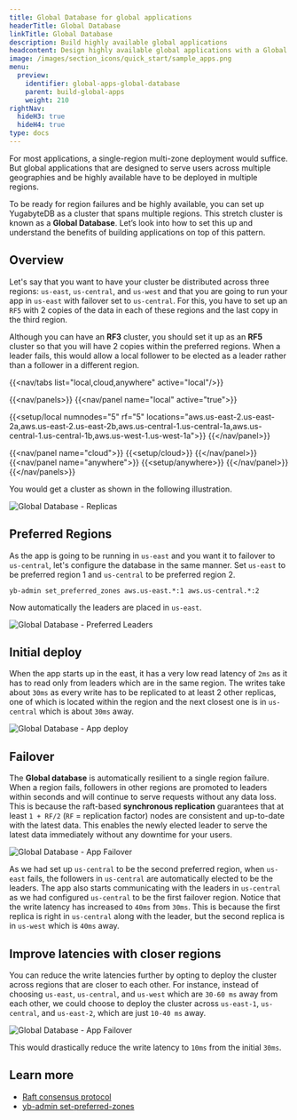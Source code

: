 ```yaml
---
title: Global Database for global applications
headerTitle: Global Database
linkTitle: Global Database
description: Build highly available global applications
headcontent: Design highly available global applications with a Global Database
image: /images/section_icons/quick_start/sample_apps.png
menu:
  preview:
    identifier: global-apps-global-database
    parent: build-global-apps
    weight: 210
rightNav:
  hideH3: true
  hideH4: true
type: docs
---
```


For most applications, a single-region multi-zone deployment would suffice. But global applications that are designed to serve users across multiple geographies and be highly available have to be deployed in multiple regions.

To be ready for region failures and be highly available, you can set up YugabyteDB as a cluster that spans multiple regions. This stretch cluster is known as a **Global Database**. Let’s look into how to set this up and understand the benefits of building applications on top of this pattern.

## Overview

Let's say that you want to have your cluster be distributed across three regions: `us-east`, `us-central`, and `us-west` and that you are going to run your app in `us-east` with failover set to `us-central`. For this, you have to set up an `RF5` with 2 copies of the data in each of these regions and the last copy in the third region.

Although you can have an **RF3** cluster, you should set it up as an **RF5** cluster so that you will have 2 copies within the preferred regions. When a leader fails, this would allow a local follower to be elected as a leader rather than a follower in a different region.

<!-- begin: nav tabs -->
{{<nav/tabs list="local,cloud,anywhere" active="local"/>}}

{{<nav/panels>}}
{{<nav/panel name="local" active="true">}}
<!-- local cluster setup instructions -->
{{<setup/local numnodes="5" rf="5" locations="aws.us-east-2.us-east-2a,aws.us-east-2.us-east-2b,aws.us-central-1.us-central-1a,aws.us-central-1.us-central-1b,aws.us-west-1.us-west-1a">}}
{{</nav/panel>}}

{{<nav/panel name="cloud">}} {{<setup/cloud>}} {{</nav/panel>}}
{{<nav/panel name="anywhere">}} {{<setup/anywhere>}} {{</nav/panel>}}
{{</nav/panels>}}
<!-- end: nav tabs -->

You would get a cluster as shown in the following illustration.

![Global Database - Replicas](/images/develop/global-apps/global-database-replicas.png)

## Preferred Regions

As the app is going to be running in `us-east` and you want it to failover to `us-central`, let's configure the database in the same manner. Set `us-east` to be preferred region 1 and `us-central` to be preferred region 2.

```shell
yb-admin set_preferred_zones aws.us-east.*:1 aws.us-central.*:2
```

Now automatically the leaders are placed in `us-east`.

![Global Database - Preferred Leaders](/images/develop/global-apps/global-database-preferred-leaders.png)

## Initial deploy

When the app starts up in the east, it has a very low read latency of `2ms` as it has to read only from leaders which are in the same region. The writes take about `30ms` as every write has to be replicated to at least 2 other replicas, one of which is located within the region and the next closest one is in `us-central` which is about `30ms` away.

![Global Database - App deploy](/images/develop/global-apps/global-database-app.png)

## Failover

The **Global database** is automatically resilient to a single region failure. When a region fails, followers in other regions are promoted to leaders within seconds and will continue to serve requests without any data loss. This is because the raft-based **synchronous replication** guarantees that at least `1 + RF/2` (`RF` = replication factor) nodes are consistent and up-to-date with the latest data. This enables the newly elected leader to serve the latest data immediately without any downtime for your users.

![Global Database - App Failover](/images/develop/global-apps/global-database-failover.png)

As we had set up `us-central` to be the second preferred region, when `us-east` fails, the followers in `us-central` are automatically elected to be the leaders. The app also starts communicating with the leaders in `us-central` as we had configured `us-central` to be the first failover region. Notice that the write latency has increased to `40ms` from `30ms`. This is because the first replica is right in `us-central` along with the leader, but the second replica is in `us-west` which is `40ms` away.

## Improve latencies with closer regions

You can reduce the write latencies further by opting to deploy the cluster across regions that are closer to each other. For instance, instead of choosing `us-east`, `us-central`, and `us-west` which are `30-60 ms` away from each other, we could choose to deploy the cluster across `us-east-1`, `us-central`, and `us-east-2`, which are just `10-40 ms` away.

![Global Database - App Failover](/images/develop/global-apps/global-database-closer-regions.png)

This would drastically reduce the write latency to `10ms` from the initial `30ms`.

## Learn more

- [Raft consensus protocol](../../../architecture/docdb-replication/replication)
- [yb-admin set-preferred-zones](../../../admin/yb-admin/#set-preferred-zones)

